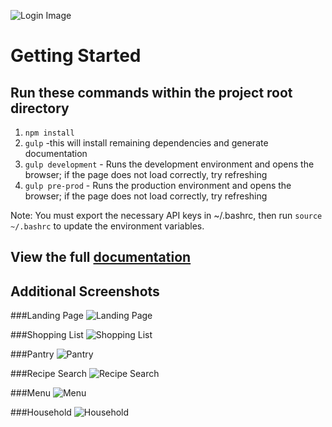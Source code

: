 ![Login Image](http://i.imgur.com/CEEIy12.png)

Getting Started
===============
Run these commands within the project root directory
----------------------------------------------------
   1. `npm install`
   2. `gulp` -this will install remaining dependencies and generate documentation
   3. `gulp development` - Runs the development environment and opens the browser; if the page does not load correctly, try refreshing 
   4. `gulp pre-prod` - Runs the production environment and opens the browser; if the page does not load correctly, try refreshing

   Note: You must export the necessary API keys in ~/.bashrc, then
   run `source ~/.bashrc` to update the environment variables.

View the full [documentation](http://pickle-and-lime.github.io/Rosie/)
----------------------------------------------------

Additional Screenshots
----------------------------------------------------
###Landing Page
![Landing Page](http://i.imgur.com/Z5RX5P8.png)

###Shopping List
![Shopping List](http://i.imgur.com/zVCuFHZ.png)

###Pantry
![Pantry](http://i.imgur.com/LjspHJM.png)

###Recipe Search
![Recipe Search](http://i.imgur.com/WO1C2ns.png)

###Menu
![Menu](http://i.imgur.com/sI3yVr1.png)

###Household
![Household](http://i.imgur.com/ojnwpYN.png)